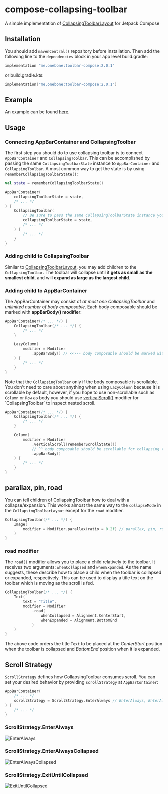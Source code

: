 # compose-collapsing-toolbar
A simple implementation of [CollapsingToolbarLayout](https://developer.android.com/reference/com/google/android/material/appbar/CollapsingToolbarLayout) for Jetpack Compose

## Installation
You should add `mavenCentral()` repository before installation. Then add the following line to the `dependencies` block in your app level build.gradle:

```gradle
implementation "me.onebone:toolbar-compose:2.0.1"
```
or build.gradle.kts:
```kotlin
implementation("me.onebone:toolbar-compose:2.0.1")
```

## Example
An example can be found [here](app/src/main).

## Usage
### Connecting AppBarContainer and CollapsingToolbar
The first step you should do to use collapsing toolbar is to connect `AppBarContainer` and `CollapsingToolbar`. This can be accomplished by passing the same `CollapsingToolbarState` instance to `AppBarContainer` and `CollapsingToolbar`.
A most common way to get the state is by using `rememberCollapsingToolbarState()`:
```kotlin
val state = rememberCollapsingToolbarState()

AppBarContainer(
    collapsingToolbarState = state,
    /* ... */
) {
    CollapsingToolbar(
        // Be sure to pass the same CollapsingToolbarState instance you passed to AppBarContainer
        collapsingToolbarState = state,
        /* ... */
    ) {
        /* ... */
    }
}
```

### Adding child to CollapsingToolbar
Similar to [CollapsingToolbarLayout](https://developer.android.com/reference/com/google/android/material/appbar/CollapsingToolbarLayout), you may add children to the `CollapsingToolbar`. The toolbar will collapse until it **gets as small as the smallest child**, and will **expand as large as the largest child**.

### Adding child to AppBarContainer
The AppBarContainer may consist of _at most one CollapsingToolbar_ and _unlimited number of body composable_. Each body composable should be marked with **appBarBody() modifier**:

```kotlin
AppBarContainer(/* ... */) {
    CollapsingToolbar(/* ... */) {
        /* ... */
    }

    LazyColumn(
        modifier = Modifier
            .appBarBody() // <<--- body composable should be marked with `appBarBody()` modifier 
    ) {
        /* ... */
    }
}
```

Note that the `CollapsingToolbar` only if the body composable is scrollable. You don't need to care about anything when using `LazyColumn` because it is scrollable by default, however, if you hope to use non-scrollable such as `Column` or `Row` as body you should use [verticalScroll()](https://developer.android.com/reference/kotlin/androidx/compose/foundation/package-summary#(androidx.compose.ui.Modifier).verticalScroll(androidx.compose.foundation.ScrollState,kotlin.Boolean,androidx.compose.foundation.gestures.FlingBehavior,kotlin.Boolean)) modifier for `CollapsingToolbar` to inspect nested scroll.
```kotlin
AppBarContainer(/* ... */) {
    CollapsingToolbar(/* ... */) {
        /* ... */
    }

    Column(
        modifier = Modifier
            .verticalScroll(rememberScrollState())
            // ^^ body composable should be scrollable for collapsing toolbar to play with nested scroll
            .appBarBody()
    ) {
        /* ... */
    }
}
```


## parallax, pin, road
You can tell children of CollapsingToolbar how to deal with a collapse/expansion. This works almost the same way to the `collapseMode` in the `CollapsingToolbarLayout` except for the `road` modifier.

```kotlin
CollapsingToolbar(/* ... */) {
    Image(
        modifier = Modifier.parallax(ratio = 0.2f) // parallax, pin, road are available
    )
}
```

### road modifier
The `road()` modifier allows you to place a child relatively to the toolbar. It receives two arguments: `whenCollapsed` and `whenExpanded`. As the name suggests, these describe how to place a child when the toolbar is collapsed or expanded, respectively.
This can be used to display a title text on the toolbar which is moving as the scroll is fed.
```kotlin
CollapsingToolbar(/* ... */) {
    Text(
        text = "Title",
        modifier = Modifier
            .road(
                whenCollapsed = Alignment.CenterStart,
                whenExpanded = Alignment.BottomEnd
            )
    )
}
```
The above code orders the title `Text` to be placed at the _CenterStart_ position when the toolbar is collapsed and _BottomEnd_ position when it is expanded. 


## Scroll Strategy
`ScrollStrategy` defines how CollapsingToolbar consumes scroll. You can set your desired behavior by providing `scrollStrategy` at `AppBarContainer`:

```kotlin
AppBarContainer(
    /* ... */
    scrollStrategy = ScrollStrategy.EnterAlways // EnterAlways, EnterAlwaysCollapsed, ExitUntilCollapsed are available
) {
    /* ... */
}
```


### ScrollStrategy.EnterAlways
![EnterAlways](img/enter-always.gif)

### ScrollStrategy.EnterAlwaysCollapsed
![EnterAlwaysCollapsed](img/enter-always-collapsed.gif)

### ScrollStrategy.ExitUntilCollapsed
![ExitUntilCollapsed](img/exit-until-collapsed.gif)
